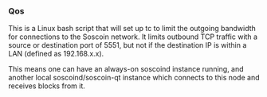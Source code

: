 ### Qos ###

This is a Linux bash script that will set up tc to limit the outgoing bandwidth for connections to the Soscoin network. It limits outbound TCP traffic with a source or destination port of 5551, but not if the destination IP is within a LAN (defined as 192.168.x.x).

This means one can have an always-on soscoind instance running, and another local soscoind/soscoin-qt instance which connects to this node and receives blocks from it.
